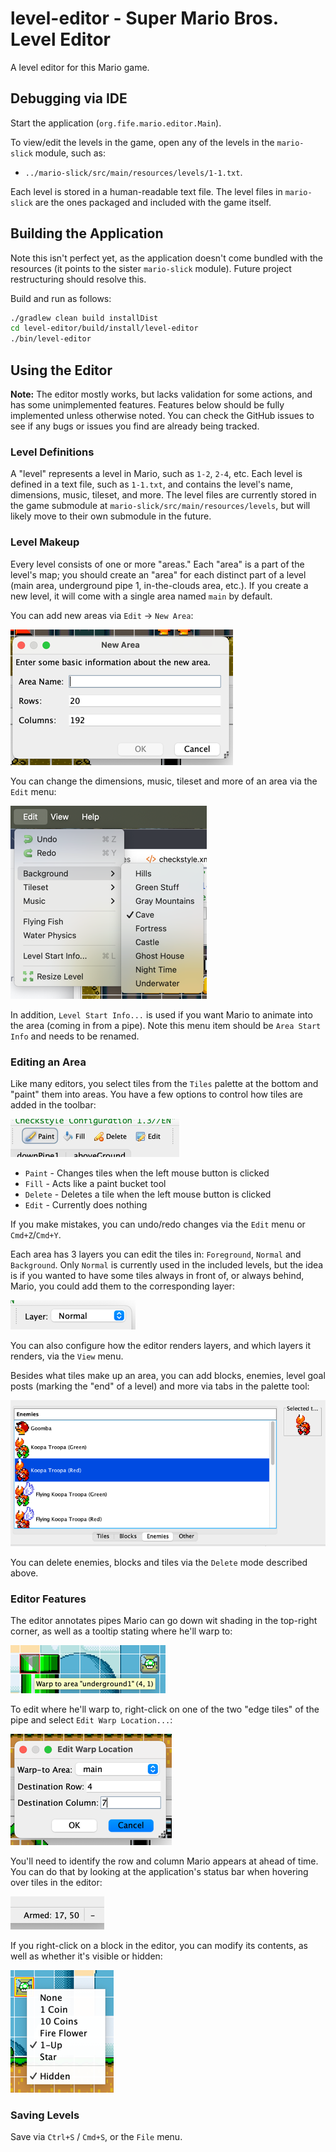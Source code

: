 # level-editor - Super Mario Bros. Level Editor
A level editor for this Mario game.

## Debugging via IDE
Start the application (`org.fife.mario.editor.Main`).

To view/edit the levels in the game, open any of the levels in the `mario-slick`
module, such as:

* `../mario-slick/src/main/resources/levels/1-1.txt`.

Each level is stored in a human-readable text file. The level files in
`mario-slick` are the ones packaged and included with the game itself.

## Building the Application
Note this isn't perfect yet, as the application doesn't come bundled with the
resources (it points to the sister `mario-slick` module). Future project
restructuring should resolve this.

Build and run as follows:
```bash
./gradlew clean build installDist
cd level-editor/build/install/level-editor
./bin/level-editor
```

## Using the Editor
**Note:** The editor mostly works, but lacks validation for some actions,
and has some unimplemented features. Features below should be fully implemented
unless otherwise noted. You can check the GitHub issues to see if any bugs or
issues you find are already being tracked.

### Level Definitions
A "level" represents a level in Mario, such as `1-2`, `2-4`, etc. Each level is defined in
a text file, such as `1-1.txt`, and contains the level's name, dimensions, music, tileset,
and more. The level files are currently stored in the game submodule at
`mario-slick/src/main/resources/levels`, but will likely move to their own submodule in
the future.

### Level Makeup
Every level consists of one or more "areas." Each "area" is a part of the level's map;
you should create an "area" for each distinct part of a level (main area, underground pipe 1,
in-the-clouds area, etc.). If you create a new level, it will come with a single
area named `main` by default.

You can add new areas via `Edit` -> `New Area`:

![New area modal](img/new-area-modal.png)

You can change the dimensions, music, tileset and more of an area via the `Edit` menu:

![Edit menu](img/edit-menu.png)

In addition, `Level Start Info...` is used if you want Mario to animate into the area
(coming in from a pipe). Note this menu item should be `Area Start Info` and needs to be
renamed.

### Editing an Area
Like many editors, you select tiles from the `Tiles` palette at the bottom and "paint"
them into areas. You have a few options to control how tiles are added in the toolbar:

![Toolbar edit modes](img/toolbar-edit-modes.png)

* `Paint` - Changes tiles when the left mouse button is clicked
* `Fill` - Acts like a paint bucket tool
* `Delete` - Deletes a tile when the left mouse button is clicked
* `Edit` - Currently does nothing

If you make mistakes, you can undo/redo changes via the `Edit` menu or `Cmd+Z`/`Cmd+Y`.

Each area has 3 layers you can edit the tiles in: `Foreground`, `Normal` and `Background`.
Only `Normal` is currently used in the included levels, but the idea is if you wanted
to have some tiles always in front of, or always behind, Mario, you could add them to the
corresponding layer:

![Toolbar layer selector](img/toolbar-layer-selector.png)

You can also configure how the editor renders layers, and which layers it renders, via the
`View` menu.

Besides what tiles make up an area, you can add blocks, enemies, level goal posts
(marking the "end" of a level) and more via tabs in the palette tool:

![Ading enemies](img/palette-adding-enemies.png)

You can delete enemies, blocks and tiles via the `Delete` mode described above.

### Editor Features
The editor annotates pipes Mario can go down wit shading in the top-right corner, as well as a
tooltip stating where he'll warp to:

![Editor warp tooltip](img/editor-warp-tooltip.png)

To edit where he'll warp to, right-click on one of the two "edge tiles" of the pipe and
select `Edit Warp Location...`:

![Edit warp location](img/edit-warp-location-modal.png)

You'll need to identify the row and column Mario appears at ahead of time. You can do that
by looking at the application's status bar when hovering over tiles in the editor:

![Status Bar armed tile](img/status-bar-armed-tile.png)

If you right-click on a block in the editor, you can modify its contents, as well as
whether it's visible or hidden:

![Updating a block's properties](img/editor-update-block-properties.png)

### Saving Levels
Save via `Ctrl+S` / `Cmd+S`, or the `File` menu.
